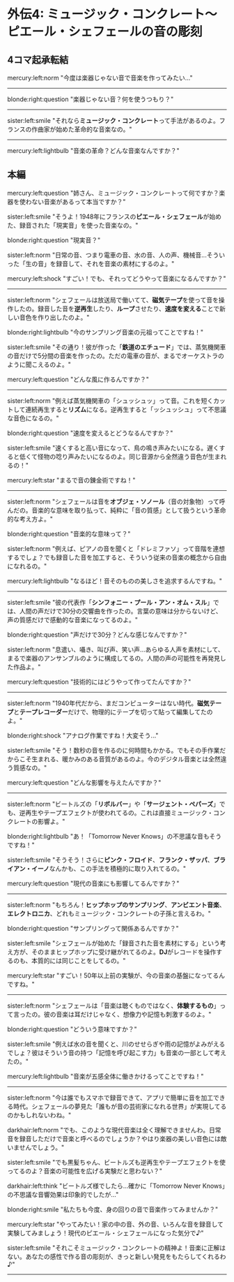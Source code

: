# 外伝4: ミュージック・コンクレート〜ピエール・シェフェールの音の彫刻

## 4コマ起承転結

mercury:left:norm "今度は楽器じゃない音で音楽を作ってみたい..."

---

blonde:right:question "楽器じゃない音？何を使うつもり？"

---

sister:left:smile "それなら**ミュージック・コンクレート**って手法があるのよ。フランスの作曲家が始めた革命的な音楽なの。"

---

mercury:left:lightbulb "音楽の革命？どんな音楽なんですか？"

## 本編

mercury:left:question "姉さん、ミュージック・コンクレートって何ですか？楽器を使わない音楽があるって本当ですか？"

sister:left:smile "そうよ！1948年にフランスの**ピエール・シェフェール**が始めた、録音された「現実音」を使った音楽なの。"

blonde:right:question "現実音？"

sister:left:norm "日常の音、つまり電車の音、水の音、人の声、機械音...そういった「生の音」を録音して、それを音楽の素材にするのよ。"

mercury:left:shock "すごい！でも、それってどうやって音楽になるんですか？"

---

sister:left:norm "シェフェールは放送局で働いてて、**磁気テープ**を使って音を操作したの。録音した音を**逆再生**したり、**ループ**させたり、**速度を変える**ことで新しい音色を作り出したのよ。"

blonde:right:lightbulb "今のサンプリング音楽の元祖ってことですね！"

sister:left:smile "その通り！彼が作った「**鉄道のエチュード**」では、蒸気機関車の音だけで5分間の音楽を作ったの。ただの電車の音が、まるでオーケストラのように聞こえるのよ。"

mercury:left:question "どんな風に作るんですか？"

---

sister:left:norm "例えば蒸気機関車の「シュッシュッ」って音。これを短くカットして連続再生すると**リズム**になる。逆再生すると「ッシュッシュ」って不思議な音色になるの。"

blonde:right:question "速度を変えるとどうなるんですか？"

sister:left:smile "速くすると高い音になって、鳥の鳴き声みたいになる。遅くすると低くて怪物の唸り声みたいになるのよ。同じ音源から全然違う音色が生まれるの！"

mercury:left:star "まるで音の錬金術ですね！"

---

sister:left:norm "シェフェールは音を**オブジェ・ソノール**（音の対象物）って呼んだの。音楽的な意味を取り払って、純粋に「音の質感」として扱うという革命的な考え方よ。"

blonde:right:question "音楽的な意味って？"

sister:left:norm "例えば、ピアノの音を聞くと「ドレミファソ」って音階を連想するでしょ？でも録音した音を加工すると、そういう従来の音楽の概念から自由になれるの。"

mercury:left:lightbulb "なるほど！音そのものの美しさを追求するんですね。"

---

sister:left:smile "彼の代表作「**シンフォニー・プール・アン・オム・スル**」では、人間の声だけで30分の交響曲を作ったの。言葉の意味は分からないけど、声の質感だけで感動的な音楽になってるのよ。"

blonde:right:question "声だけで30分？どんな感じなんですか？"

sister:left:norm "息遣い、囁き、叫び声、笑い声...あらゆる人声を素材にして、まるで楽器のアンサンブルのように構成してるの。人間の声の可能性を再発見した作品よ。"

mercury:left:question "技術的にはどうやって作ってたんですか？"

---

sister:left:norm "1940年代だから、まだコンピューターはない時代。**磁気テープ**と**テープレコーダー**だけで、物理的にテープを切って貼って編集してたのよ。"

blonde:right:shock "アナログ作業ですね！大変そう..."

sister:left:smile "そう！数秒の音を作るのに何時間もかかる。でもその手作業だからこそ生まれる、暖かみのある音質があるのよ。今のデジタル音楽とは全然違う質感なの。"

mercury:left:question "どんな影響を与えたんですか？"

---

sister:left:norm "ビートルズの「**リボルバー**」や「**サージェント・ペパーズ**」でも、逆再生やテープエフェクトが使われてるの。これは直接ミュージック・コンクレートの影響よ。"

blonde:right:lightbulb "あ！「Tomorrow Never Knows」の不思議な音もそうですね！"

sister:left:smile "そうそう！さらに**ピンク・フロイド**、**フランク・ザッパ**、**ブライアン・イーノ**なんかも、この手法を積極的に取り入れてるの。"

mercury:left:question "現代の音楽にも影響してるんですか？"

---

sister:left:norm "もちろん！**ヒップホップのサンプリング**、**アンビエント音楽**、**エレクトロニカ**、どれもミュージック・コンクレートの子孫と言えるわ。"

blonde:right:question "サンプリングって関係あるんですか？"

sister:left:smile "シェフェールが始めた「録音された音を素材にする」という考え方が、そのままヒップホップに受け継がれてるのよ。**DJ**がレコードを操作するのも、本質的には同じことをしてるの。"

mercury:left:star "すごい！50年以上前の実験が、今の音楽の基盤になってるんですね。"

---

sister:left:norm "シェフェールは「音楽は聴くものではなく、**体験するもの**」って言ったの。彼の音楽は耳だけじゃなく、想像力や記憶も刺激するのよ。"

blonde:right:question "どういう意味ですか？"

sister:left:smile "例えば水の音を聞くと、川のせせらぎや雨の記憶がよみがえるでしょ？彼はそういう音の持つ「記憶を呼び起こす力」も音楽の一部として考えたの。"

mercury:left:lightbulb "音楽が五感全体に働きかけるってことですね！"

---

sister:left:norm "今は誰でもスマホで録音できて、アプリで簡単に音を加工できる時代。シェフェールの夢見た「誰もが音の芸術家になれる世界」が実現してるのかもしれないわね。"

darkhair:left:norm "でも、このような現代音楽は全く理解できませんわ。日常音を録音しただけで音楽と呼べるのでしょうか？やはり楽器の美しい音色には敵いませんでしょう。"

sister:left:smile "でも黒髪ちゃん、ビートルズも逆再生やテープエフェクトを使ってるのよ？音楽の可能性を広げる実験だと思わない？"

darkhair:left:think "ビートルズ様でしたら...確かに「Tomorrow Never Knows」の不思議な音響効果は印象的でしたが..."

blonde:right:smile "私たちも今度、身の回りの音で音楽作ってみませんか？"

mercury:left:star "やってみたい！家の中の音、外の音、いろんな音を録音して実験してみましょう！現代のピエール・シェフェールになった気分で♪"

sister:left:smile "それこそミュージック・コンクレートの精神よ！音楽に正解はない。あなたの感性で作る音の彫刻が、きっと新しい発見をもたらしてくれるわ♪"

---

<!-- 参考文献・根拠資料 -->
<!-- 
- ピエール・シェフェール: 1948年ミュージック・コンクレート創始、フランス放送局での活動
- 「鉄道のエチュード」: 1948年作品、蒸気機関車音のみによる5分間の楽曲
- 「シンフォニー・プール・アン・オム・スル」: 人間の声のみによる30分交響曲
- 磁気テープ技術: 1940年代の録音・編集技術
- オブジェ・ソノール概念: 音の対象物として音を扱う理論
- ビートルズへの影響: 「リボルバー」「サージェント・ペパーズ」での逆再生・テープエフェクト
- 現代音楽への影響: ヒップホップサンプリング、アンビエント音楽、エレクトロニカ
-->